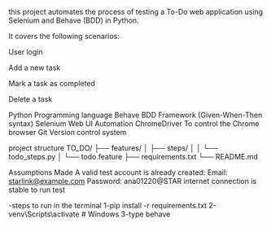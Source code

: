 this project automates the process of testing a To-Do web application using Selenium and Behave (BDD) in Python.

It covers the following scenarios:

User login

Add a new task

Mark a task as completed

Delete a task

Python	Programming language
Behave	BDD Framework (Given-When-Then syntax)
Selenium	Web UI Automation
ChromeDriver	To control the Chrome browser
Git	Version control system

project structure
TO_DO/
├── features/
│   ├── steps/
│   │   └── todo_steps.py
│   └── todo.feature
├── requirements.txt
└── README.md

 Assumptions Made
A valid test account is already created:
Email: starlink@example.com
Password: ana01220@STAR
internet connection is stable to run test

-steps to run in the terminal
1-pip install -r requirements.txt
2-venv\Scripts\activate  # Windows
3-type behave
